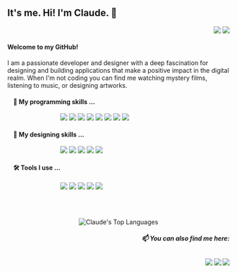 <h2> It's me. Hi! I'm Claude. 👋  </h2>

<div align="right">

  ![](https://komarev.com/ghpvc/?username=jannclaude&color=6da29e&style=flat&label=Profile+Views) 
  <img src="https://img.shields.io/github/followers/jannclaude.svg?style=social&label=Follow&maxAge=2592000"/>
</div>

<h4>Welcome to my GitHub!</h4> 

I am a passionate developer and designer with a deep fascination for designing and building applications that make a positive impact in the digital realm. When I'm not coding you can find me watching mystery films, listening to music, or designing artworks.

<h4>&nbsp; &nbsp; 🚀 My programming skills ...  </h4>

<p>
  <dl>
    <dd>
      <dl>
        <dd>
          <dl>
            <dd>
              <img src="https://img.shields.io/badge/HTML5-E34F26?style=for-the-badge&logo=html5&logoColor=white" />
              <img src="https://img.shields.io/badge/CSS3-1572B6?style=for-the-badge&logo=css3&logoColor=white" />
              <img src="https://img.shields.io/badge/Bootstrap-563D7C?style=for-the-badge&logo=bootstrap&logoColor=white" />
              <img src="https://img.shields.io/badge/JavaScript-F7DF1E?style=for-the-badge&logo=JavaScript&logoColor=white" />
              <img src="https://img.shields.io/badge/Node.js-43853D?style=for-the-badge&logo=node.js&logoColor=white" />
              <img src="https://img.shields.io/badge/Express.js-404D59?style=for-the-badge" />
              <img src="https://img.shields.io/badge/React-20232A?style=for-the-badge&logo=react&logoColor=61DAFB" />
              <img src="https://img.shields.io/badge/MongoDB-4EA94B?style=for-the-badge&logo=mongodb&logoColor=white" />
            </dd>
          </dl>
        </dd>
      </dl>
    </dd>
  </dl>
</p>

<h4>&nbsp; &nbsp; 🎨 My designing skills ...  </h4>

<p>
  <dl>
    <dd>
      <dl>
        <dd>
          <dl>
            <dd>
              <img src="https://img.shields.io/badge/Adobe%20Illustrator-FF9A00?style=for-the-badge&logo=adobe%20illustrator&logoColor=white" />
              <img src="https://img.shields.io/badge/Adobe%20Photoshop-31A8FF?style=for-the-badge&logo=Adobe%20Photoshop&logoColor=black" />
              <img src="https://img.shields.io/badge/Adobe%20XD-470137?style=for-the-badge&logo=Adobe%20XD&logoColor=#FF61F6" />
              <img src="https://img.shields.io/badge/Figma-F24E1E?style=for-the-badge&logo=figma&logoColor=white" />
              <img src="https://img.shields.io/badge/blender-%23F5792A.svg?style=for-the-badge&logo=blender&logoColor=white" />
            </dd>
          </dl>
        </dd>
      </dl>
    </dd>
  </dl>
</p>

<h4>&nbsp; &nbsp; 🛠️ Tools I use ...  </h4>

<p>
  <dl>
    <dd>
      <dl>
        <dd>
          <dl>
            <dd>
              <img src="https://img.shields.io/badge/GIT-E44C30?style=for-the-badge&logo=git&logoColor=whit" />
              <img src="https://img.shields.io/badge/Postman-FF6C37?style=for-the-badge&logo=postman&logoColor=white" />
              <img src="https://img.shields.io/badge/Visual_Studio_Code-0078D4?style=for-the-badge&logo=visual%20studio%20code&logoColor=white" />
              <img src="https://img.shields.io/badge/Heroku-430098?style=for-the-badge&logo=heroku&logoColor=white" />
              <img src="https://img.shields.io/badge/Vercel-000000?style=for-the-badge&logo=vercel&logoColor=white" />
            </dd>
          </dl>
        </dd>
      </dl>
    </dd>
  </dl>
</p>

<br />
<br />

<div align="center">
  
  ![Claude's Top Languages](https://github-readme-stats.vercel.app/api/top-langs/?username=jannclaude&show_icons=true&title_color=c9d1d9&icon_color=f6c32c&border_color=373b42&text_color=f2f2f2&bg_color=21262d&border_radius=8&count_private=true&layout=compact)
</div>


<p align="right">
  <h5 align="right">📫 You can also find me here:  

  <br />
  <br />
  
  <a href="https://www.linkedin.com/in/jannclaudejesus/"><img src="https://img.shields.io/badge/LinkedIn-0077B5?style=for-the-badge&logo=linkedin&logoColor=white"/></a>
  <a href="https://jannclaude.github.io/rep-webportfolio/"><img src="https://img.shields.io/badge/website-000000?style=for-the-badge&logo=About.me&logoColor=white"/></a>
  <a href="https://www.behance.net/jannclaude"><img src="https://img.shields.io/badge/-Behance-blue?style=for-the-badge&logo=behance&logoColor=white"/></a>
  </h5>
  
</p>
